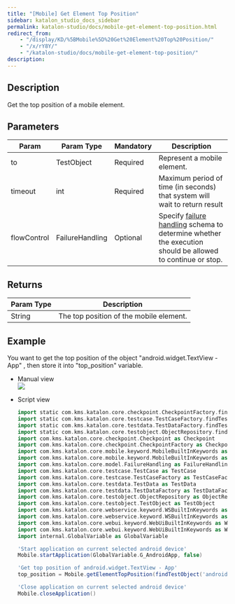 ```yaml
---
title: "[Mobile] Get Element Top Position" 
sidebar: katalon_studio_docs_sidebar
permalink: katalon-studio/docs/mobile-get-element-top-position.html 
redirect_from:
    - "/display/KD/%5BMobile%5D%20Get%20Element%20Top%20Position/"
    - "/x/rY8Y/"
    - "/katalon-studio/docs/mobile-get-element-top-position/"
description: 
---
```

Description  
-------------

Get the top position of a mobile element.

Parameters  
------------

| Param | Param Type | Mandatory | Description |
| --- | --- | --- | --- |
| to | TestObject | Required | Represent a mobile element. |
| timeout | int | Required | Maximum period of time (in seconds) that system will wait to return result |
| flowControl | FailureHandling | Optional | Specify [failure handling](/x/qAAM) schema to determine whether the execution should be allowed to continue or stop. |

Returns
-------

| Param Type | Description |
| --- | --- |
| String | The top position of the mobile element. |

Example 
--------

You want to get the top position of the object "android.widget.TextView - App" , then store it into "top_position" variable.

*   Manual view    
    ![](../../images/katalon-studio/docs/mobile-get-element-top-position/image2017-3-3-143A213A23.png)
*   Script view 
    
    ```groovy
    import static com.kms.katalon.core.checkpoint.CheckpointFactory.findCheckpoint
    import static com.kms.katalon.core.testcase.TestCaseFactory.findTestCase
    import static com.kms.katalon.core.testdata.TestDataFactory.findTestData
    import static com.kms.katalon.core.testobject.ObjectRepository.findTestObject
    import com.kms.katalon.core.checkpoint.Checkpoint as Checkpoint
    import com.kms.katalon.core.checkpoint.CheckpointFactory as CheckpointFactory
    import com.kms.katalon.core.mobile.keyword.MobileBuiltInKeywords as MobileBuiltInKeywords
    import com.kms.katalon.core.mobile.keyword.MobileBuiltInKeywords as Mobile
    import com.kms.katalon.core.model.FailureHandling as FailureHandling
    import com.kms.katalon.core.testcase.TestCase as TestCase
    import com.kms.katalon.core.testcase.TestCaseFactory as TestCaseFactory
    import com.kms.katalon.core.testdata.TestData as TestData
    import com.kms.katalon.core.testdata.TestDataFactory as TestDataFactory
    import com.kms.katalon.core.testobject.ObjectRepository as ObjectRepository
    import com.kms.katalon.core.testobject.TestObject as TestObject
    import com.kms.katalon.core.webservice.keyword.WSBuiltInKeywords as WSBuiltInKeywords
    import com.kms.katalon.core.webservice.keyword.WSBuiltInKeywords as WS
    import com.kms.katalon.core.webui.keyword.WebUiBuiltInKeywords as WebUiBuiltInKeywords
    import com.kms.katalon.core.webui.keyword.WebUiBuiltInKeywords as WebUI
    import internal.GlobalVariable as GlobalVariable
    
    'Start application on current selected android device'
    Mobile.startApplication(GlobalVariable.G_AndroidApp, false)
    
    'Get top position of android.widget.TextView - App'
    top_position = Mobile.getElementTopPosition(findTestObject('android.widget.TextView - App'), 5)
    
    'Close application on current selected android device'
    Mobile.closeApplication()
    
    
    ```
